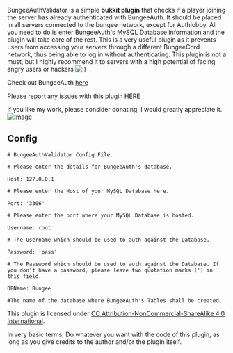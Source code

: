 BungeeAuthValidator is a simple **bukkit plugin** that checks if a player joining the server has already authenticated with BungeeAuth. It should be placed in all servers connected to the bungee network, except for Authlobby. All you need to do is enter BungeeAuth's MySQL Database information and the plugin will take care of the rest. This is a very useful plugin as it prevents users from accessing your servers through a different BungeeCord network, thus being able to log in without authenticating. This plugin is not a must, but I highly recommend it to servers with a high potential of facing angry users or hackers ![:)](https://www.spigotmc.org/styles/default/xenforo/clear.png)

Check out BungeeAuth [here](https://www.spigotmc.org/resources/bungeeauth.493/)

Please report any issues with this plugin [HERE](https://github.com/vik1395/BungeeAuthValidator-Minecraft/issues)

If you like my work, please consider donating, I would greatly appreciate it. [![Image](https://www.paypalobjects.com/en_US/i/btn/btn_donate_LG.gif)](https://www.paypal.com/cgi-bin/webscr?cmd=_donations&business=vik1395lp%40gmail%2ecom&lc=US&item_name=Spigot%20Plugins&item_number=LegitPlay%2enet%20Plugin%20Dev&no_note=0&currency_code=USD&bn=PP%2dDonationsBF%3abtn_donateCC_LG%2egif%3aNonHostedGuest)

**Config**
-------------
    # BungeeAuthValidator Config File.
    
    # Please enter the details for BungeeAuth's database.
    
    Host: 127.0.0.1
    
    # Please enter the Host of your MySQL Database here.
    
    Port: '3306'
    
    # Please enter the port where your MySQL Database is hosted.
    
    Username: root
    
    # The Username which should be used to auth against the Database.
    
    Password: 'pass'
    
    # The Password which should be used to auth against the Database. If you don't have a password, please leave two quotation marks (') in this field.
    
    DBName: Bungee
    
    #The name of the database where BungeeAuth's Tables shall be created.

This plugin is licensed under [CC Attribution-NonCommercial-ShareAlike 4.0 International](http://creativecommons.org/licenses/by-nc-sa/4.0/deed.en_US).

In very basic terms, Do whatever you want with the code of this plugin, as long as you give credits to the author and/or the plugin itself.
